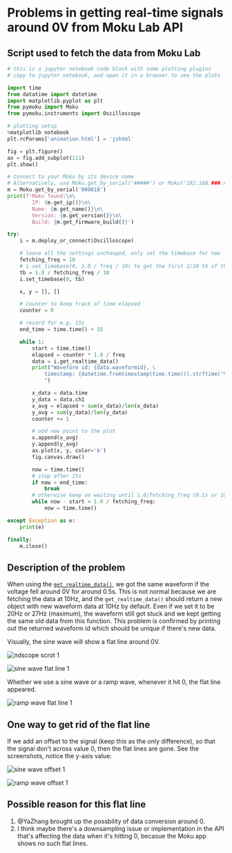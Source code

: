# Problems in getting real-time signals around 0V from Moku Lab API

## Script used to fetch the data from Moku Lab

```python
# this is a jupyter notebook code block with some plotting plugins
# copy to jupyter notebook, and open it in a browser to see the plots

import time
from datatime import datetime
import matplotlib.pyplot as plt
from pymoku import Moku
from pymoku.instruments import Oscilloscope

# plotting setup
%matplotlib notebook
plt.rcParams['animation.html'] = 'jshtml'

fig = plt.figure()
ax = fig.add_subplot(111)
plt.show()

# Connect to your Moku by its device name
# Alternatively, use Moku.get_by_serial('#####') or Moku('192.168.###.###')
m = Moku.get_by_serial('000818')
print(f'Moku found:\n\
        IP: {m.get_ip()}\n\
        Name: {m.get_name()}\n\
        Version: {m.get_version()}\n\
        Build: {m.get_firmware_build()}')

try:
    i = m.deploy_or_connect(Oscilloscope)

    # leave all the settings unchanged, only set the timebase for now
    fetching_freq = 10
    # i.set_timebase(0, 1.0 / freq / 10) to get the first 1/10 th of the data
    tb = 1.0 / fetching_freq / 10
    i.set_timebase(0, tb)

    x, y = [], []

    # counter to keep track of time elapsed
    counter = 0

    # record for e.g. 15s
    end_time = time.time() + 15

    while 1:
        start = time.time()
        elapsed = counter * 1.0 / freq
        data = i.get_realtime_data()
        print("Waveform id: {data.waveformid}, \
            timestamp: {datetime.fromtimestamp(time.time()).strftime('%Y-%m-%d %H:%M:%S')}\
            ")

        x_data = data.time
        y_data = data.ch1
        x_avg = elapsed + sum(x_data)/len(x_data)
        y_avg = sum(y_data)/len(y_data)
        counter += 1

        # add new point to the plot
        x.append(x_avg)
        y.append(y_avg)
        ax.plot(x, y, color='b')
        fig.canvas.draw()

        now = time.time()
        # stop after 15s
        if now > end_time:
            break
        # otherwise keep on waiting until 1.0/fetching_freq (0.1s or 10Hz) has passed
        while now - start < 1.0 / fetching_freq:
            now = time.time()

except Exception as e:
    print(e)

finally:
    m.close()
```

## Description of the problem

When using the [`get_realtime_data()`](https://pymoku.readthedocs.io/en/2.8.3/oscilloscope.html#pymoku.instruments.Oscilloscope.get_realtime_data), we got the same waveform if the voltage fell around 0V for around 0.5s. This is not normal because we are fetching the data at 10Hz, and the `get_realtime_data()` should return a new object with new waveform data at 10Hz by default. Even if we set it to be 20Hz or 27Hz (maximum), the waveform still got stuck and we kept getting the same old data from this function. This problem is confirmed by printing out the returned waveform id which should be unique if there's new data.

Visually, the sine wave will show a flat line around 0V.

![ndscope scrot 1](https://cdn-std.droplr.net/files/acc_498334/f9GmKV)

![sine wave flat line 1](https://cdn-std.droplr.net/files/acc_498334/KJ6O35)

Whether we use a sine wave or a ramp wave, whenever it hit 0, the flat line appeared.

![ramp wave flat line 1](https://cdn-std.droplr.net/files/acc_498334/2S6EaR)

## One way to get rid of the flat line

If we add an offset to the signal (keep this as the only difference), so that the signal don't across value 0, then the flat lines are gone. See the screenshots, notice the y-axis value:

![sine wave offset 1](https://cdn-std.droplr.net/files/acc_498334/eCC0zq)

![ramp wave offset 1](https://cdn-std.droplr.net/files/acc_498334/QT7v1R)

## Possible reason for this flat line

1. @YaZhang brought up the possbility of data conversion around 0.
2. I think maybe there's a downsampling issue or implementation in the API that's affecting the data when it's hitting 0, becasue the Moku app shows no such flat lines.
